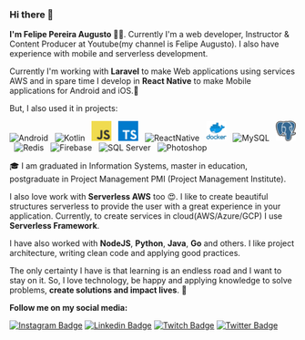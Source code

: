 ### Hi there 👋

**I'm Felipe Pereira Augusto 👨‍🚀**. Currently I'm a web developer, Instructor & Content Producer at Youtube(my channel is Felipe Augusto).
I also have experience with mobile and serverless development.

Currently I'm working with **Laravel** to make Web applications using services AWS and in spare time I develop in **React Native** to make Mobile applications for Android and iOS.:iphone:

But, I also used it in projects: 

<p>
<img src="https://image.flaticon.com/icons/png/512/226/226770.png" height="35px" alt="Android"/>
&nbsp;
<img src="https://www.freepnglogos.com/uploads/apple-logo-png/apple-logo-icon-transparent-png-svg-vector-3.png" height="35px" alt="Kotlin"/>  
&nbsp;  
<img src="https://raw.githubusercontent.com/github/explore/80688e429a7d4ef2fca1e82350fe8e3517d3494d/topics/javascript/javascript.png" height="35px" alt="JavaScript"/>
&nbsp;  
<img src="https://raw.githubusercontent.com/github/explore/80688e429a7d4ef2fca1e82350fe8e3517d3494d/topics/typescript/typescript.png" height="35px" alt="TypeScript"/>
&nbsp;
<img src="https://appmasters.io/static/react-47ce6e77f039020ee2e76a10c1e988e9.png" height="35px" alt="ReactNative"/> 
&nbsp;
<img src="https://raw.githubusercontent.com/github/explore/80688e429a7d4ef2fca1e82350fe8e3517d3494d/topics/docker/docker.png" height="35px" alt="Docker"/>
&nbsp;
<img src="https://www.mysql.com/common/logos/logo-mysql-170x115.png" height="35px" alt="MySQL"/>
&nbsp;
<img src="https://raw.githubusercontent.com/github/explore/80688e429a7d4ef2fca1e82350fe8e3517d3494d/topics/postgresql/postgresql.png" height="35px" alt="PostgreSQL"/> 
&nbsp;
<img src="https://cdn4.iconfinder.com/data/icons/redis-2/1451/Untitled-2-512.png" height="35px" alt="Redis"/> 
&nbsp;
<img src="https://img.icons8.com/color/452/firebase.png" height="35px" alt="Firebase"/>   
&nbsp;
<img src="https://img.icons8.com/color/452/microsoft-sql-server.png" height="35px" alt="SQL Server"/>   
&nbsp;  
<img src="https://ioiodesign.com/wp-content/uploads/2020/10/Photoshop-logo.png" height="35px" alt="Photoshop"/>  
</p>

:mortar_board: I am graduated in Information Systems, master in education, postgraduate in Project Management PMI (Project Management Institute). 

I also love work with **Serverless AWS** too :heart_eyes:. I like to create beautiful structures serverless to provide the user with a great experience in your application. Currently, to create services in cloud(AWS/Azure/GCP) I use **Serverless Framework**.


I have also worked with **NodeJS**, **Python**, **Java**, **Go** and others. I like project architecture, writing clean code and applying good practices. 


The only certainty I have is that learning is an endless road and I want to stay on it. So, I love technology, be happy and applying knowledge to solve problems, **create solutions and impact lives**. :purple_heart:




**Follow me on my social media:**

[![Instagram Badge](https://img.shields.io/badge/-Instagram-6633cc?style=flat-square&labelColor=6633cc&logo=instagram&logoColor=white&link=https://www.instagram.com/felipeaugustooyt/)](https://www.instagram.com/felipeaugustooyt/) 
[![Linkedin Badge](https://img.shields.io/badge/-Linkedin-6633cc?style=flat-square&logo=Linkedin&logoColor=white&link=https://www.linkedin.com/in/felipe-augusto-7a743b103/)](https://www.linkedin.com/in/felipe-augusto-7a743b103/) 
[![Twitch Badge](https://img.shields.io/badge/-Twitch-6633cc?style=flat-square&logo=Twitch&logoColor=white&link=https://www.twitch.tv/felipeaugustooyt)](https://www.twitch.tv/felipeaugustooyt) 
[![Twitter Badge](https://img.shields.io/badge/-Twitter-6633cc?style=flat-square&logo=Twitter&logoColor=white&link=https://twitter.com/felipeaugustooyt)](https://twitter.com/felipeaugustooyt) 

<!--
**FelipePAugusto/FelipePAugusto** is a ✨ _special_ ✨ repository because its `README.md` (this file) appears on your GitHub profile.

Here are some ideas to get you started:

- 🔭 I’m currently working on ...
- 🌱 I’m currently learning ...
- 👯 I’m looking to collaborate on ...
- 🤔 I’m looking for help with ...
- 💬 Ask me about ...
- 📫 How to reach me: ...
- 😄 Pronouns: ...
- ⚡ Fun fact: ...
-->
